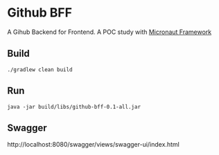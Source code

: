 # Github BFF
A Gihub Backend for Frontend.
A POC study with [Micronaut Framework](https://micronaut.io/)

## Build
```shell
./gradlew clean build
```

## Run
```shell
java -jar build/libs/github-bff-0.1-all.jar
```

## Swagger
http://localhost:8080/swagger/views/swagger-ui/index.html
